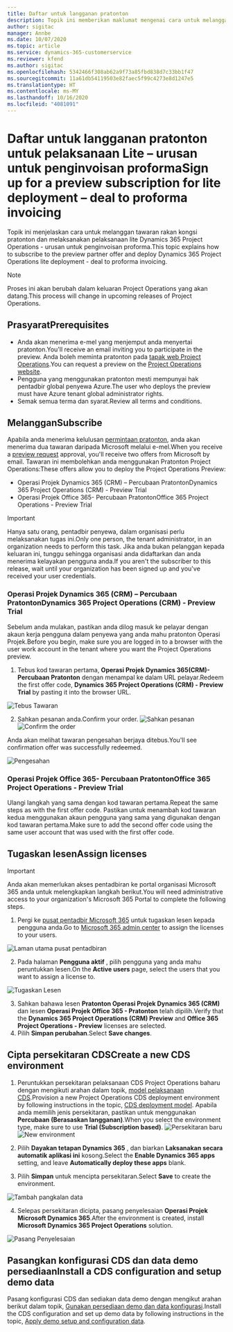 ```yaml
---
title: Daftar untuk langganan pratonton
description: Topik ini memberikan maklumat mengenai cara untuk melanggan dan melaksanakan pelaksanaan lite Project Operations - berurusan dengan penginvoisan proforma.
author: sigitac
manager: Annbe
ms.date: 10/07/2020
ms.topic: article
ms.service: dynamics-365-customerservice
ms.reviewer: kfend
ms.author: sigitac
ms.openlocfilehash: 5342466f308ab62a9f73a85fbd838d7c33bb1f47
ms.sourcegitcommit: 11a61db54119503e82faec5f99c4273e8d1247e5
ms.translationtype: HT
ms.contentlocale: ms-MY
ms.lasthandoff: 10/16/2020
ms.locfileid: "4081091"
---
```

# <a name="sign-up-for-a-preview-subscription-for-lite-deployment--deal-to-proforma-invoicing"></a><span data-ttu-id="074f1-103">Daftar untuk langganan pratonton untuk pelaksanaan Lite – urusan untuk penginvoisan proforma</span><span class="sxs-lookup"><span data-stu-id="074f1-103">Sign up for a preview subscription for lite deployment – deal to proforma invoicing</span></span>

<span data-ttu-id="074f1-104">Topik ini menjelaskan cara untuk melanggan tawaran rakan kongsi pratonton dan melaksanakan pelaksanaan lite Dynamics 365 Project Operations - urusan untuk penginvoisan proforma.</span><span class="sxs-lookup"><span data-stu-id="074f1-104">This topic explains how to subscribe to the preview partner offer and deploy Dynamics 365 Project Operations lite deployment - deal to proforma invoicing.</span></span>

> [!NOTE]
> <span data-ttu-id="074f1-105">Proses ini akan berubah dalam keluaran Project Operations yang akan datang.</span><span class="sxs-lookup"><span data-stu-id="074f1-105">This process will change in upcoming releases of Project Operations.</span></span>

## <a name="prerequisites"></a><span data-ttu-id="074f1-106">Prasyarat</span><span class="sxs-lookup"><span data-stu-id="074f1-106">Prerequisites</span></span>

- <span data-ttu-id="074f1-107">Anda akan menerima e-mel yang menjemput anda menyertai pratonton.</span><span class="sxs-lookup"><span data-stu-id="074f1-107">You'll receive an email inviting you to participate in the preview.</span></span> <span data-ttu-id="074f1-108">Anda boleh meminta pratonton pada [tapak web Project Operations](https://dynamics.microsoft.com/en-us/project-operations/overview/).</span><span class="sxs-lookup"><span data-stu-id="074f1-108">You can request a preview on the [Project Operations website](https://dynamics.microsoft.com/en-us/project-operations/overview/).</span></span>
- <span data-ttu-id="074f1-109">Pengguna yang menggunakan pratonton mesti mempunyai hak pentadbir global penyewa Azure.</span><span class="sxs-lookup"><span data-stu-id="074f1-109">The user who deploys the preview must have Azure tenant global administrator rights.</span></span>
- <span data-ttu-id="074f1-110">Semak semua terma dan syarat.</span><span class="sxs-lookup"><span data-stu-id="074f1-110">Review all terms and conditions.</span></span>

## <a name="subscribe"></a><span data-ttu-id="074f1-111">Melanggan</span><span class="sxs-lookup"><span data-stu-id="074f1-111">Subscribe</span></span>

<span data-ttu-id="074f1-112">Apabila anda menerima kelulusan [permintaan pratonton](https://forms.office.com/FormsPro/Pages/ResponsePage.aspx?id=v4j5cvGGr0GRqy180BHbR56j8lZs0FdAvwT75_WNFyxUMkRDV1NYQU5TNjE2VjhKOVBUNVg2R0s1NC4u), anda akan menerima dua tawaran daripada Microsoft melalui e-mel.</span><span class="sxs-lookup"><span data-stu-id="074f1-112">When you receive a [preview request](https://forms.office.com/FormsPro/Pages/ResponsePage.aspx?id=v4j5cvGGr0GRqy180BHbR56j8lZs0FdAvwT75_WNFyxUMkRDV1NYQU5TNjE2VjhKOVBUNVg2R0s1NC4u) approval, you'll receive two offers from Microsoft by email.</span></span> <span data-ttu-id="074f1-113">Tawaran ini membolehkan anda menggunakan Pratonton Project Operations:</span><span class="sxs-lookup"><span data-stu-id="074f1-113">These offers allow you to deploy the Project Operations Preview:</span></span>

- <span data-ttu-id="074f1-114">Operasi Projek Dynamics 365 (CRM) – Percubaan Pratonton</span><span class="sxs-lookup"><span data-stu-id="074f1-114">Dynamics 365 Project Operations (CRM) - Preview Trial</span></span>
- <span data-ttu-id="074f1-115">Operasi Projek Office 365- Percubaan Pratonton</span><span class="sxs-lookup"><span data-stu-id="074f1-115">Office 365 Project Operations - Preview Trial</span></span>

> [!IMPORTANT]
> <span data-ttu-id="074f1-116">Hanya satu orang, pentadbir penyewa, dalam organisasi perlu melaksanakan tugas ini.</span><span class="sxs-lookup"><span data-stu-id="074f1-116">Only one person, the tenant administrator, in an organization needs to perform this task.</span></span> <span data-ttu-id="074f1-117">Jika anda bukan pelanggan kepada keluaran ini, tunggu sehingga organisasi anda didaftarkan dan anda menerima kelayakan pengguna anda.</span><span class="sxs-lookup"><span data-stu-id="074f1-117">If you aren't the subscriber to this release, wait until your organization has been signed up and you've received your user credentials.</span></span>

### <a name="dynamics-365-project-operations-crm---preview-trial"></a><span data-ttu-id="074f1-118">Operasi Projek Dynamics 365 (CRM) – Percubaan Pratonton</span><span class="sxs-lookup"><span data-stu-id="074f1-118">Dynamics 365 Project Operations (CRM) - Preview Trial</span></span> 

<span data-ttu-id="074f1-119">Sebelum anda mulakan, pastikan anda dilog masuk ke pelayar dengan akaun kerja pengguna dalam penyewa yang anda mahu pratonton Operasi Projek.</span><span class="sxs-lookup"><span data-stu-id="074f1-119">Before you begin, make sure you are logged in to a browser with the user work account in the tenant where you want the Project Operations preview.</span></span>

1. <span data-ttu-id="074f1-120">Tebus kod tawaran pertama, **Operasi Projek Dynamics 365(CRM)- Percubaan Pratonton** dengan menampal ke dalam URL pelayar.</span><span class="sxs-lookup"><span data-stu-id="074f1-120">Redeem the first offer code, **Dynamics 365 Project Operations (CRM) - Preview Trial** by pasting it into the browser URL.</span></span>

![Tebus Tawaran](./media/16RedeemFirstOfferNew.png)

2. <span data-ttu-id="074f1-122">Sahkan pesanan anda.</span><span class="sxs-lookup"><span data-stu-id="074f1-122">Confirm your order.</span></span>
<span data-ttu-id="074f1-123">![Sahkan pesanan](./media/17ConfirmOrderNew.png)</span><span class="sxs-lookup"><span data-stu-id="074f1-123">![Confirm the order](./media/17ConfirmOrderNew.png)</span></span>

<span data-ttu-id="074f1-124">Anda akan melihat tawaran pengesahan berjaya ditebus.</span><span class="sxs-lookup"><span data-stu-id="074f1-124">You'll see confirmation offer was successfully redeemed.</span></span>

![Pengesahan](./media/18OrderConfirmationNew.png)

### <a name="office-365-project-operations---preview-trial"></a><span data-ttu-id="074f1-126">Operasi Projek Office 365- Percubaan Pratonton</span><span class="sxs-lookup"><span data-stu-id="074f1-126">Office 365 Project Operations - Preview Trial</span></span>

<span data-ttu-id="074f1-127">Ulangi langkah yang sama dengan kod tawaran pertama.</span><span class="sxs-lookup"><span data-stu-id="074f1-127">Repeat the same steps as with the first offer code.</span></span> <span data-ttu-id="074f1-128">Pastikan untuk menambah kod tawaran kedua menggunakan akaun pengguna yang sama yang digunakan dengan kod tawaran pertama.</span><span class="sxs-lookup"><span data-stu-id="074f1-128">Make sure to add the second offer code using the same user account that was used with the first offer code.</span></span>

## <a name="assign-licenses"></a><span data-ttu-id="074f1-129">Tugaskan lesen</span><span class="sxs-lookup"><span data-stu-id="074f1-129">Assign licenses</span></span>

> [!IMPORTANT]
> <span data-ttu-id="074f1-130">Anda akan memerlukan akses pentadbiran ke portal organisasi Microsoft 365 anda untuk melengkapkan langkah berikut.</span><span class="sxs-lookup"><span data-stu-id="074f1-130">You will need administrative access to your organization's Microsoft 365 Portal to complete the following steps.</span></span>


1. <span data-ttu-id="074f1-131">Pergi ke [pusat pentadbir Microsoft 365](https://portal.office.com/) untuk tugaskan lesen kepada pengguna anda.</span><span class="sxs-lookup"><span data-stu-id="074f1-131">Go to [Microsoft 365 admin center](https://portal.office.com/) to assign the licenses to your users.</span></span>

![Laman utama pusat pentadbiran](./media/14AdminPortal.png)

2. <span data-ttu-id="074f1-133">Pada halaman **Pengguna aktif** , pilih pengguna yang anda mahu peruntukkan lesen.</span><span class="sxs-lookup"><span data-stu-id="074f1-133">On the **Active users** page, select the users that you want to assign a license to.</span></span>

![Tugaskan Lesen](./media/15AssignLicenses.png)

3. <span data-ttu-id="074f1-135">Sahkan bahawa lesen **Pratonton Operasi Projek Dynamics 365 (CRM)** dan lesen **Operasi Projek Office 365 - Pratonton** telah dipilih.</span><span class="sxs-lookup"><span data-stu-id="074f1-135">Verify that the **Dynamics 365 Project Operations (CRM) Preview** and **Office 365 Project Operations - Preview** licenses are selected.</span></span> 
4. <span data-ttu-id="074f1-136">Pilih **Simpan perubahan**.</span><span class="sxs-lookup"><span data-stu-id="074f1-136">Select **Save changes**.</span></span>

## <a name="create-a-new-cds-environment"></a><span data-ttu-id="074f1-137">Cipta persekitaran CDS</span><span class="sxs-lookup"><span data-stu-id="074f1-137">Create a new CDS environment</span></span>

1. <span data-ttu-id="074f1-138">Peruntukkan persekitaran pelaksanaan CDS Project Operations baharu dengan mengikuti arahan dalam topik, [model pelaksanaan CDS](lite-deployment.md).</span><span class="sxs-lookup"><span data-stu-id="074f1-138">Provision a new Project Operations CDS deployment environment by following instructions in the topic, [CDS deployment model](lite-deployment.md).</span></span> <span data-ttu-id="074f1-139">Apabila anda memilih jenis persekitaran, pastikan untuk menggunakan **Percubaan (Berasaskan langganan)**.</span><span class="sxs-lookup"><span data-stu-id="074f1-139">When you select the environment type, make sure to use **Trial (Subscription based)**.</span></span>
<span data-ttu-id="074f1-140">![Persekitaran baru](./media/19CreateEnvironment.png)</span><span class="sxs-lookup"><span data-stu-id="074f1-140">![New environment](./media/19CreateEnvironment.png)</span></span>

2. <span data-ttu-id="074f1-141">Pilih **Dayakan tetapan Dynamics 365** , dan biarkan **Laksanakan secara automatik aplikasi ini** kosong.</span><span class="sxs-lookup"><span data-stu-id="074f1-141">Select the **Enable Dynamics 365 apps** setting, and leave **Automatically deploy these apps** blank.</span></span>  
3. <span data-ttu-id="074f1-142">Pilih **Simpan** untuk mencipta persekitaran.</span><span class="sxs-lookup"><span data-stu-id="074f1-142">Select **Save** to create the environment.</span></span>

![Tambah pangkalan data](./media/20CreateEnvironment1.png)

4. <span data-ttu-id="074f1-144">Selepas persekitaran dicipta, pasang penyelesaian **Operasi Projek Microsoft Dynamics 365**.</span><span class="sxs-lookup"><span data-stu-id="074f1-144">After the environment is created, install **Microsoft Dynamics 365 Project Operations** solution.</span></span> 

![Pasang Penyelesaian](./media/21InstallSolution.png)

## <a name="install-a-cds-configuration-and-setup-demo-data"></a><span data-ttu-id="074f1-146">Pasangkan konfigurasi CDS dan data demo persediaan</span><span class="sxs-lookup"><span data-stu-id="074f1-146">Install a CDS configuration and setup demo data</span></span>

<span data-ttu-id="074f1-147">Pasang konfigurasi CDS dan sediakan data demo dengan mengikut arahan berikut dalam topik, [Gunakan persediaan demo dan data konfigurasi](lite-apply-demo-setup-config-data.md).</span><span class="sxs-lookup"><span data-stu-id="074f1-147">Install the CDS configuration and set up demo data by following instructions in the topic, [Apply demo setup and configuration data](lite-apply-demo-setup-config-data.md).</span></span>
